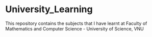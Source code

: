 # University_Learning
This repository contains the subjects that I have learnt at Faculty of Mathematics and Computer Science - University of Science, VNU
